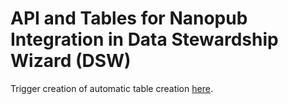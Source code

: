 # API and Tables for Nanopub Integration in Data Stewardship Wizard (DSW)

Trigger creation of automatic table creation [here](https://github.com/peta-pico/dsw-nanopub-api/actions/workflows/make_tables.yml).
